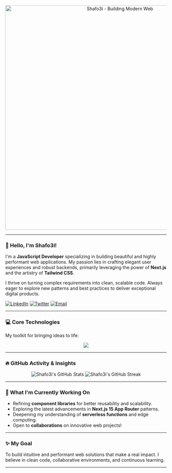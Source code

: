 <div align="center">
  <img src="https://raw.githubusercontent.com/shafo3i/shafo3i/main/assets/banner_light.svg" alt="Shafo3i - Building Modern Web" width="700"/>
  </div>

---

### 👋 Hello, I'm Shafo3i!

I'm a **JavaScript Developer** specializing in building beautiful and highly performant web applications. My passion lies in crafting elegant user experiences and robust backends, primarily leveraging the power of **Next.js** and the artistry of **Tailwind CSS**.

I thrive on turning complex requirements into clean, scalable code. Always eager to explore new patterns and best practices to deliver exceptional digital products.

<p align="left">
  <a href="https://linkedin.com/in/YOUR_LINKEDIN_PROFILE" target="_blank"><img src="https://img.shields.io/badge/LinkedIn-%230077B5.svg?&style=for-the-badge&logo=linkedin&logoColor=white" alt="LinkedIn"></a>
  <a href="https://twitter.com/YOUR_TWITTER_HANDLE" target="_blank"><img src="https://img.shields.io/badge/Twitter-%231DA1F2.svg?&style=for-the-badge&logo=twitter&logoColor=white" alt="Twitter"></a>
  <a href="mailto:your.email@example.com"><img src="https://img.shields.io/badge/Email-D14836?style=for-the-badge&logo=gmail&logoColor=white" alt="Email"></a>
  </p>

---

### 💻 Core Technologies

My toolkit for bringing ideas to life:

<p align="center">
  <a href="https://skillicons.dev">
    <img src="https://skillicons.dev/icons?i=js,ts,react,nextjs,tailwind,nodejs,graphql,mongodb,git,vscode,docker,vercel&theme=light" />
  </a>
</p>

---

### 🔥 GitHub Activity & Insights

<p align="center">
  <img src="https://github-readme-stats.vercel.app/api?username=shafo3i&show_icons=true&hide_title=true&theme=nord&hide_border=true&count_private=true&line_height=25" alt="Shafo3i's GitHub Stats"/>
  <img src="https://github-readme-streak-stats.vercel.app/?user=shafo3i&theme=nord&hide_border=true" alt="Shafo3i's GitHub Streak"/>
</p>

---

### 🚀 What I'm Currently Working On

* Refining **component libraries** for better reusability and scalability.
* Exploring the latest advancements in **Next.js 15 App Router** patterns.
* Deepening my understanding of **serverless functions** and edge computing.
* Open to **collaborations** on innovative web projects!

---

### ✨ My Goal

To build intuitive and performant web solutions that make a real impact. I believe in clean code, collaborative environments, and continuous learning.

---
